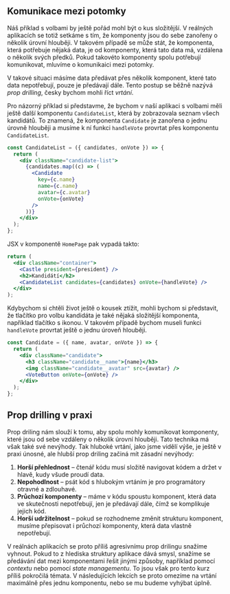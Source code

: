 ## Komunikace mezi potomky

Náš příklad s volbami by ještě pořád mohl být o kus složitější. V reálných aplikacích se totiž setkáme s tím, že komponenty jsou do sebe zanořeny o několik úrovní hlouběji. V takovém případě se může stát, že komponenta, která potřebuje nějaká data, je od komponenty, která tato data má, vzdálena o několik svých předků. Pokud takovéto komponenty spolu potřebují komunikovat, mluvíme o komunikaici mezi potomky.

V takové situaci másíme data předávat přes několik komponent, které tato data nepotřebují, pouze je předávají dále. Tento postup se běžně nazývá _prop drilling_, česky bychom mohli říct _vrtání_.

Pro názorný příklad si představme, že bychom v naší aplikaci s volbami měli ještě další komponentu `CandidateList`, která by zobrazovala seznam všech kandidátů. To znamená, že komponenta `Candidate` je zanořena o jednu úrovně hlouběji a musíme k ní funkci `handleVote` provrtat přes komponentu `CandidateList`.

```jsx
const CandidateList = ({ candidates, onVote }) => {
  return (
    <div className="candidate-list">
      {candidates.map((c) => (
        <Candidate
          key={c.name}
          name={c.name}
          avatar={c.avatar}
          onVote={onVote}
        />
      ))}
    </div>
  );
};
```

JSX v komponentě `HomePage` pak vypadá takto:

```jsx
return (
  <div className="container">
    <Castle president={president} />
    <h2>Kandidátí</h2>
    <CandidateList candidates={candidates} onVote={handleVote} />
  </div>
);
```

Kdybychom si chtěli život ještě o kousek ztížit, mohli bychom si představit, že tlačítko pro volbu kandidáta je také nějaká složitější komponenta, například tlačítko s ikonou. V takovém případě bychom museli funkci `handleVote` provrtat ještě o jednu úroveň hlouběji.

```jsx
const Candidate = ({ name, avatar, onVote }) => {
  return (
    <div className="candidate">
      <h3 className="candidate__name">{name}</h3>
      <img className="candidate__avatar" src={avatar} />
      <VoteButton onVote={onVote} />
    </div>
  );
};
```

## Prop drilling v praxi

Prop driling nám slouží k tomu, aby spolu mohly komunikovat komponenty, které jsou od sebe vzdáleny o několik úrovní hlouběji. Tato technika má však také své nevýhody. Tak hluboké vrtání, jako jsme vidělí výše, je ještě v praxi únosné, ale hlubší prop driling začiná mít zásadní nevýhody:

1. **Horší přehlednost** – čtenář kódu musí složitě navigovat kódem a držet v hlavě, kudy všude proudí data.
1. **Nepohodlnost** – psát kód s hlubokým vrtáním je pro programátory otravné a zdlouhavé.
1. **Průchozí komponenty** – máme v kódu spoustu komponent, která data ve skutečnosti nepotřebují, jen je předávají dále, čímž se komplikuje jejich kód.
1. **Horší udržitelnost** – pokud se rozhodneme změnit strukturu komponent, musíme přepisovat i průchozí komponenty, která data vlastně nepotřebují.

V reálnách aplikacích se proto příliš agresivnímu prop drilingu snažíme vyhnout. Pokud to z hlediska struktury aplikace dává smysl, snažíme se předávání dat mezi komponentami řešit jinými způsoby, například pomocí _contextu_ nebo pomocí _state managementu_. To jsou však pro tento kurz příliš pokročilá témata. V následujících lekcích se proto omezíme na vrtání maximálně přes jednu komponentu, nebo se mu budeme vyhýbat úplně.
